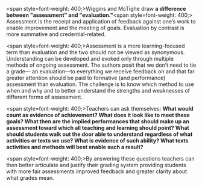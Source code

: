 <span style=font-weight: 400;>Wiggins and McTighe draw </span>**a difference between "assessment" and "evaluation."**<span style=font-weight: 400;> Assessment is the receipt and application of feedback against one’s work to enable improvement and the meeting of goals. Evaluation by contrast is more summative and credential-related.</span>

<span style=font-weight: 400;>Assessment is a more learning-focused term than evaluation and the two should not be viewed as synonymous. Understanding can be developed and evoked only through multiple methods of ongoing assessment. The authors posit that we don’t need to tie a grade— an evaluation—to everything we receive feedback on and that far greater attention should be paid to formative (and performance) assessment than evaluation. The challenge is to know which method to use when and why and to better understand the strengths and weaknesses of different forms of assessment.</span>

<span style=font-weight: 400;>Teachers can ask themselves: </span>**What would count as evidence of achievement? What does it look like to meet these goals? What then are the implied performances that should make up an assessment toward which all teaching and learning should point? What should students walk out the door able to understand regardless of what activities or texts we use? What is evidence of such ability? What texts activities and methods will best enable such a result?**

<span style=font-weight: 400;>By answering these questions teachers can then better articulate and justify their grading system providing students with more fair assessments improved feedback and greater clarity about what grades mean.</span>
